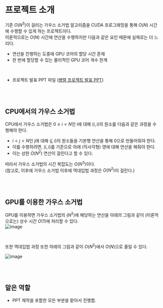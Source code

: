 # 프로젝트 소개
기존 $O(N^3)$이 걸리는 가우스 소거법 알고리즘을 CUDA 프로그래밍을 통해 $O(N)$ 시간에 수행할 수 있게 하는 프로젝트이다.  
이론적으로는 $O(N)$ 시간에 연산을 수행하지만 다음과 같은 요인 때문에 실제로는 더 느리다.  
- 연산을 진행하는 도중에 GPU 코어의 할당 시간 존재
- 한 번에 할당할 수 있는 물리적인 GPU 코어 개수 한계

<br>

- 프로젝트 발표 PPT 파일 ([병렬 프로젝트 발표 PPT](https://github.com/tjdans6342/CUDA-Programming/files/11182627/_4.pptx))


<br><br>

## CPU에서의 가우스 소거법
CPU에서 가우스 소거법은 $0 \leq i < N$인 i에 대해 $(i, i)$의 원소를 다음과 같은 과정을 수행해야 한다. 
- $i < j < N$인 j에 대해 $(j, i)$의 원소들을 기본행 연산을 통해 0으로 만들어줘야 한다.  
- 이를 수행하려면, $(i, i)$를 기준으로 아래 (직사각형) 영에 대해 연산을 해줘야 한다.
- 이는 상한 $O(N^2)$ 연산이 걸린다고 할 수 있다.

따라서 가우스 소거법의 시간 복잡도는 $O(N^3)$이다.  
(참고로, 이후에 가우스 소거법 이후에 역대입법 과정은 $O(N^2)$이 걸린다.)  

<br><br>


## GPU를 이용한 가우스 소거법
GPU를 이용하면 가우스 소거법의 $(N^2)$에 해당하는 연산을 아래의 그림과 같이 (이론적으로는) 상수 시간 $O(1)$에 처리할 수 있다.  
![image](https://user-images.githubusercontent.com/70836243/230706122-802a4ef0-753c-46ce-be83-0728258f570e.png)

<br>

또한 역대입법 과정 또한 아래의 그림과 같이 $O(N^2)$에서 $O(N)$으로 줄일 수 있다.  

![image](https://user-images.githubusercontent.com/70836243/230706225-fb93f0df-2e6b-4ffc-aae3-1527729be044.png)


<br><br>

## 맡은 역할
- PPT 제작을 포함한 모든 부분을 맡아서 진행함.

